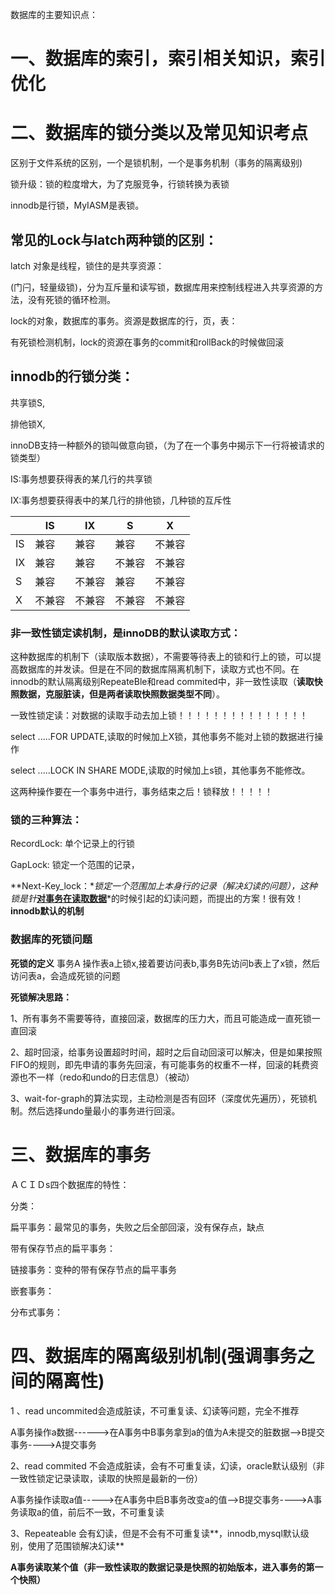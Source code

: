 

数据库的主要知识点：

# 一、数据库的索引，索引相关知识，索引优化



# 二、数据库的锁分类以及常见知识考点

区别于文件系统的区别，一个是锁机制，一个是事务机制（事务的隔离级别)

锁升级：锁的粒度增大，为了克服竞争，行锁转换为表锁

innodb是行锁，MyIASM是表锁。



## 常见的Lock与latch两种锁的区别：

latch 对象是线程，锁住的是共享资源：

(门闩，轻量级锁)，分为互斥量和读写锁，数据库用来控制线程进入共享资源的方法，没有死锁的循环检测。

lock的对象，数据库的事务。资源是数据库的行，页，表：

有死锁检测机制，lock的资源在事务的commit和rollBack的时候做回滚



## innodb的行锁分类：

共享锁S,

排他锁X,

innoDB支持一种额外的锁叫做意向锁，（为了在一个事务中揭示下一行将被请求的锁类型）

IS:事务想要获得表的某几行的共享锁

IX:事务想要获得表中的某几行的排他锁，几种锁的互斥性

|      | IS     | IX     | S      | X      |
| ---- | ------ | ------ | ------ | ------ |
| IS   | 兼容   | 兼容   | 兼容   | 不兼容 |
| IX   | 兼容   | 兼容   | 不兼容 | 不兼容 |
| S    | 兼容   | 不兼容 | 兼容   | 不兼容 |
| X    | 不兼容 | 不兼容 | 不兼容 | 不兼容 |

### **非一致性锁定读机制，是innoDB的默认读取方式：**

这种数据库的机制下（读取版本数据），不需要等待表上的锁和行上的锁，可以提高数据库的并发读。但是在不同的数据库隔离机制下，读取方式也不同。在innodb的默认隔离级别RepeateBle和read commited中，非一致性读取（**读取快照数据，克服脏读，但是两者读取快照数据类型不同**）。

一致性锁定读：对数据的读取手动去加上锁！！！！！！！！！！！！！！！

select .....FOR UPDATE,读取的时候加上X锁，其他事务不能对上锁的数据进行操作

select .....LOCK IN SHARE MODE,读取的时候加上s锁，其他事务不能修改。

这两种操作要在一个事务中进行，事务结束之后！锁释放！！！！！



### **锁的三种算法：**

RecordLock: 单个记录上的行锁

GapLock: 锁定一个范围的记录，

**Next-Key_lock：**锁定一个范围加上本身行的记录（解决幻读的问题），这种锁是针*<u>**对事务在读取数据**</u>*的时候引起的幻读问题，而提出的方案！很有效！**innodb默认的机制**



### **数据库的死锁问题**

**死锁的定义** 事务A 操作表a上锁x,接着要访问表b,事务B先访问b表上了x锁，然后访问表a，会造成死锁的问题

**死锁解决思路：**

1、所有事务不需要等待，直接回滚，数据库的压力大，而且可能造成一直死锁一直回滚

2、超时回滚，给事务设置超时时间，超时之后自动回滚可以解决，但是如果按照FIFO的规则，即先申请的事务先回滚，有可能事务的权重不一样，回滚的耗费资源也不一样（redo和undo的日志信息）（被动）

3、wait-for-graph的算法实现，主动检测是否有回环（深度优先遍历），死锁机制。然后选择undo量最小的事务进行回滚。



# 三、数据库的事务

ＡＣＩＤs四个数据库的特性：

分类：

扁平事务：最常见的事务，失败之后全部回滚，没有保存点，缺点

带有保存节点的扁平事务：

链接事务：变种的带有保存节点的扁平事务

嵌套事务：

分布式事务：

# 四、数据库的隔离级别机制(强调事务之间的隔离性)

1 、read uncommited会造成脏读，不可重复读、幻读等问题，完全不推荐

A事务操作a数据------>在A事务中B事务拿到a的值为A未提交的脏数据-->B提交事务---->A提交事务

2、read commited 不会造成脏读，会有不可重复读，幻读，oracle默认级别（非一致性锁定记录读取，读取的快照是最新的一份）

A事务操作读取a值----->在A事务中启B事务改变a的值-->B提交事务---->A事务读取a的值，前后不一致，不可重复读

3、Repeateable 会有幻读，但是不会有不可重复读**，innodb,mysql默认级别，使用了范围锁解决幻读**

**A事务读取某个值（非一致性读取的数据记录是快照的初始版本，进入事务的第一个快照）**
